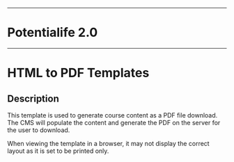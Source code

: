 -------------------------
# Potentialife 2.0
-------------------------


# HTML to PDF Templates

## Description
This template is used to generate course content as a PDF file download. The CMS will populate the content and generate the PDF on the server for the user to download.

When viewing the template in a browser, it may not display the correct layout as it is set to be printed only.

